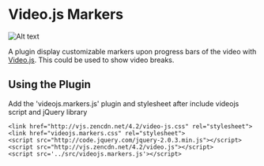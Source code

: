 Video.js Markers
===================

![Alt text](https://raw.github.com/spchuang/videojs-markers/master/screenshot.png?login=spchuang&token=04240921c2bab624c9f5e778348c312f "Screen shot of videojs.markers")

A plugin display customizable markers upon progress bars of the video with [Video.js](https://github.com/videojs/video.js/). This could be used to show video breaks.

Using the Plugin
----------------
Add the 'videojs.markers.js' plugin and stylesheet after include videojs script and jQuery library

    <link href="http://vjs.zencdn.net/4.2/video-js.css" rel="stylesheet">
    <link href="videojs.markers.css" rel="stylesheet">
    <script src="http://code.jquery.com/jquery-2.0.3.min.js"></script>
    <script src="http://vjs.zencdn.net/4.2/video.js"></script>
    <script src='../src/videojs.markers.js'></script>

